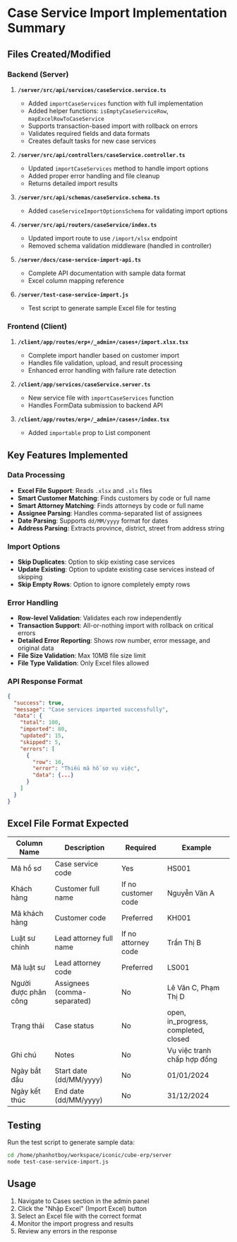 # Case Service Import Implementation Summary

## Files Created/Modified

### Backend (Server)

1. **`/server/src/api/services/caseService.service.ts`**

   - Added `importCaseServices` function with full implementation
   - Added helper functions: `isEmptyCaseServiceRow`, `mapExcelRowToCaseService`
   - Supports transaction-based import with rollback on errors
   - Validates required fields and data formats
   - Creates default tasks for new case services

2. **`/server/src/api/controllers/caseService.controller.ts`**

   - Updated `importCaseServices` method to handle import options
   - Added proper error handling and file cleanup
   - Returns detailed import results

3. **`/server/src/api/schemas/caseService.schema.ts`**

   - Added `caseServiceImportOptionsSchema` for validating import options

4. **`/server/src/api/routers/caseService/index.ts`**

   - Updated import route to use `/import/xlsx` endpoint
   - Removed schema validation middleware (handled in controller)

5. **`/server/docs/case-service-import-api.ts`**

   - Complete API documentation with sample data format
   - Excel column mapping reference

6. **`/server/test-case-service-import.js`**
   - Test script to generate sample Excel file for testing

### Frontend (Client)

1. **`/client/app/routes/erp+/_admin+/cases+/import.xlsx.tsx`**

   - Complete import handler based on customer import
   - Handles file validation, upload, and result processing
   - Enhanced error handling with failure rate detection

2. **`/client/app/services/caseService.server.ts`**

   - New service file with `importCaseServices` function
   - Handles FormData submission to backend API

3. **`/client/app/routes/erp+/_admin+/cases+/index.tsx`**
   - Added `importable` prop to List component

## Key Features Implemented

### Data Processing

- **Excel File Support**: Reads `.xlsx` and `.xls` files
- **Smart Customer Matching**: Finds customers by code or full name
- **Smart Attorney Matching**: Finds attorneys by code or full name
- **Assignee Parsing**: Handles comma-separated list of assignees
- **Date Parsing**: Supports `dd/MM/yyyy` format for dates
- **Address Parsing**: Extracts province, district, street from address string

### Import Options

- **Skip Duplicates**: Option to skip existing case services
- **Update Existing**: Option to update existing case services instead of skipping
- **Skip Empty Rows**: Option to ignore completely empty rows

### Error Handling

- **Row-level Validation**: Validates each row independently
- **Transaction Support**: All-or-nothing import with rollback on critical errors
- **Detailed Error Reporting**: Shows row number, error message, and original data
- **File Size Validation**: Max 10MB file size limit
- **File Type Validation**: Only Excel files allowed

### API Response Format

```json
{
  "success": true,
  "message": "Case services imported successfully",
  "data": {
    "total": 100,
    "imported": 80,
    "updated": 15,
    "skipped": 5,
    "errors": [
      {
        "row": 10,
        "error": "Thiếu mã hồ sơ vụ việc",
        "data": {...}
      }
    ]
  }
}
```

## Excel File Format Expected

| Column Name          | Description                 | Required            | Example                              |
| -------------------- | --------------------------- | ------------------- | ------------------------------------ |
| Mã hồ sơ             | Case service code           | Yes                 | HS001                                |
| Khách hàng           | Customer full name          | If no customer code | Nguyễn Văn A                         |
| Mã khách hàng        | Customer code               | Preferred           | KH001                                |
| Luật sư chính        | Lead attorney full name     | If no attorney code | Trần Thị B                           |
| Mã luật sư           | Lead attorney code          | Preferred           | LS001                                |
| Người được phân công | Assignees (comma-separated) | No                  | Lê Văn C, Phạm Thị D                 |
| Trạng thái           | Case status                 | No                  | open, in_progress, completed, closed |
| Ghi chú              | Notes                       | No                  | Vụ việc tranh chấp hợp đồng          |
| Ngày bắt đầu         | Start date (dd/MM/yyyy)     | No                  | 01/01/2024                           |
| Ngày kết thúc        | End date (dd/MM/yyyy)       | No                  | 31/12/2024                           |

## Testing

Run the test script to generate sample data:

```bash
cd /home/phanhotboy/workspace/iconic/cube-erp/server
node test-case-service-import.js
```

## Usage

1. Navigate to Cases section in the admin panel
2. Click the "Nhập Excel" (Import Excel) button
3. Select an Excel file with the correct format
4. Monitor the import progress and results
5. Review any errors in the response
